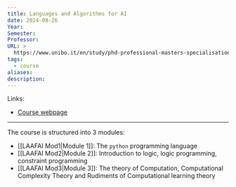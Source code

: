 ```yaml
---
title: Languages and Algorithms for AI
date: 2024-08-26
Year: 
Semester: 
Professor: 
URL: >
  https://www.unibo.it/en/study/phd-professional-masters-specialisation-schools-and-other-programmes/course-unit-catalogue/course-unit/2023/446595
tags:
  - course
aliases: 
description:
---
```

Links: 
- [Course webpage](https://www.unibo.it/en/study/phd-professional-masters-specialisation-schools-and-other-programmes/course-unit-catalogue/course-unit/2023/446595)

---

The course is structured into 3 modules:

 - [[LAAFAI Mod1|Module 1]]: The `python` programming language
 - [[LAAFAI Mod2|Module 2]]: Introduction to logic, logic programming, constraint programming
 - [[LAAFAI Mod3|Module 3]]: The theory of Computation, Computational Complexity Theory and Rudiments of Computational learning theory



